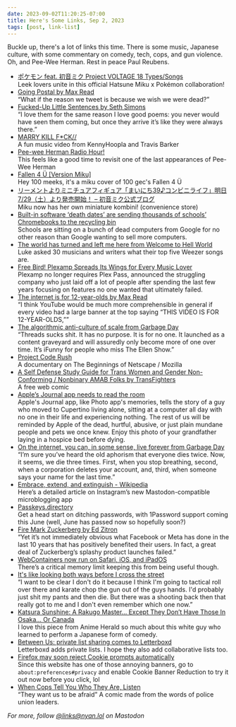 ```yaml
---
date: 2023-09-02T11:20:25-07:00
title: Here's Some Links, Sep 2, 2023
tags: [post, link-list]
---
```


Buckle up, there's a lot of links this time. There is some music, Japanese culture, with some commentary on comedy, tech, cops, and gun violence. Oh, and Pee-Wee Herman. Rest in peace Paul Reubens.

- [ポケモン feat. 初音ミク Project VOLTAGE 18 Types/Songs](https://www.project-voltage.jp)   
   Leek lovers unite in this official Hatsune Miku x Pokémon collaboration! 
- [Going Postal by Max Read](https://www.bookforum.com/print/2703/a-psychoanalytic-reading-of-social-media-and-the-death-drive-24171)   
   “What if the reason we tweet is because we wish we were dead?”   
- [Fucked-Up Little Sentences by Seth Simons](https://www.humorism.xyz/fucked-up-little-sentences/)   
  “I love them for the same reason I love good poems: you never would have seen them coming, but once they arrive it’s like they were always there.”   
- [MARRY KILL F*CK//](https://www.youtube.com/watch?v=_fcmdj3E1H4)   
   A fun music video from KennyHoopla and Travis Barker  
- [Pee-wee Herman Radio Hour!](https://www.kcrw.com/music/shows/music-special/pee-wee-herman-radio-hour)   
   This feels like a good time to revisit one of the last appearances of Pee-Wee Herman  
- [Fallen 4 Ü  [Version Miku]](https://www.youtube.com/watch?v=H66bASOFLpc)   
   Hey 100 meeks, it's a miku cover of 100 gec's Fallen 4 Ü 
- [リーメントよりミニチュアフィギュア「まいにち39♪コンビニライフ」明日7/29（土）より発売開始！ – 初音ミク公式ブログ](https://blog.piapro.net/2023/07/p2307281-1.html)   
   Miku now has her own miniature kombini! (convenience store)  
- [Built-in software ‘death dates’ are sending thousands of schools’ Chromebooks to the recycling bin](https://www.mercurynews.com/2023/07/24/built-in-software-death-dates-are-sending-thousands-of-schools-chromebooks-to-the-recycling-bin/)   
   Schools are sitting on a bunch of dead computers from Google for no other reason than Google wanting to sell more computers.  
- [The world has turned and left me here from Welcome to Hell World](https://www.welcometohellworld.com/the-world-has-turned-and-left-me-here/)   
   Luke asked 30 musicians and writers what their top five Weezer songs are.  
- [Free Bird! Plexamp Spreads Its Wings for Every Music Lover](https://www.plex.tv/blog/free-bird-plexamp-spreads-its-wings-for-every-music-lover/)   
   Plexamp no longer requires Plex Pass, announced the struggling company who just laid off a lot of people after spending the last few years focusing on features no one wanted that ultimately failed.  
- [The internet is for 12-year-olds by Max Read](https://maxread.substack.com/p/the-internet-is-for-12-year-olds)   
   “I think YouTube would be much more comprehensible in general if every video had a large banner at the top saying “THIS VIDEO IS FOR 12-YEAR-OLDS,””  
- [The algorithmic anti-culture of scale from Garbage Day](https://www.garbageday.email/p/the-algorithmic-anti-culture-of-scale)   
   “Threads sucks shit. It has no purpose. It is for no one. It launched as a content graveyard and will assuredly only become more of one over time. It’s iFunny for people who miss The Ellen Show.”  
- [Project Code Rush](https://www.youtube.com/watch?v=4Q7FTjhvZ7Y)   
   A documentary on The Beginnings of Netscape / Mozilla   
- [A Self Defense Study Guide for Trans Women and Gender Non-Conforming / Nonbinary AMAB Folks by TransFighters](https://www.silversprocket.net/2021/09/13/a-self-defense-study-guide-for-trans-women-and-gender-non-conforming-nonbinary-amab-folks/)   
   A free web comic  
- [Apple’s Journal app needs to read the room](https://www.theverge.com/23750998/apple-ios-17-journal-app-ai)   
   Apple's Journal app, like Photo app's memories, tells the story of a guy who moved to Cupertino living alone, sitting at a computer all day with no one in their life and experiencing nothing. The rest of us will be reminded by Apple of the dead, hurtful, abusive, or just plain mundane people and pets we once knew. Enjoy this photo of your grandfather laying in a hospice bed before dying.  
- [On the internet, you can, in some sense, live forever from Garbage Day](https://www.garbageday.email/p/on-the-internet-you-can-in-some-sense)   
   “I’m sure you’ve heard the old aphorism that everyone dies twice. Now, it seems, we die three times. First, when you stop breathing, second, when a corporation deletes your account, and, third, when someone says your name for the last time.”  
- [Embrace, extend, and extinguish - Wikipedia](https://en.m.wikipedia.org/wiki/Embrace,_extend,_and_extinguish)   
   Here’s a detailed article on Instagram’s new Mastodon-compatible microblogging app  
- [Passkeys.directory](https://passkeys.directory)   
   Get a head start on ditching passwords, with 1Password support coming this June (well, June has passed now so hopefully soon?)  
- [Fire Mark Zuckerberg by Ed Zitron](https://ez.substack.com/p/fire-mark-zuckerberg)   
   “Yet it’s not immediately obvious what Facebook or Meta has done in the last 10 years that has positively benefited their users. In fact, a great deal of Zuckerberg’s splashy product launches failed.”
- [WebContainers now run on Safari, iOS, and iPadOS](https://blog.stackblitz.com/posts/webcontainers-are-now-supported-on-safari/)   
   There’s a critical memory limit keeping this from being useful though.
- [It's like looking both ways before I cross the street](https://www.welcometohellworld.com/its-like-looking-both-ways-before-i-cross-the-street/)   
   “I want to be clear I don't do it because I think I'm going to tactical roll over there and karate chop the gun out of the guys hands. I'd probably just shit my pants and then die. But there was a shooting back then that really got to me and I don't even remember which one now.”
- [Katsura Sunshine: A Rakugo Master… Except They Don’t Have Those In Osaka… Or Canada](https://www.animeherald.com/interview/katsura-sunshine-a-rakugo-master-except-they-dont-have-those-in-osaka-or-canada/)   
   I love this piece from Anime Herald so much about this white guy who learned to perform a Japanese form of comedy.
- [Between Us: private list sharing comes to Letterboxd](https://letterboxd.com/journal/between-us-private-lists-sharing/)   
   Letterboxd adds private lists. I hope they also add collaborative lists too.
- [Firefox may soon reject Cookie prompts automatically](https://www.ghacks.net/2023/04/17/firefox-may-interact-with-cookie-prompts-automatically-soon/)   
   Since this website has one of those annoying banners, go to `about:preferences#privacy` and enable Cookie Banner Reduction to try it out now before you click, lol
- [When Cops Tell You Who They Are, Listen](https://inthesetimes.com/article/straight-shooters-police-brutality-comic-cop)   
   “They want us to be afraid” A comic made from the words of police union leaders.

_For more, follow [@links@nyan.lol](https://nyan.lol/@links) on Mastodon_

